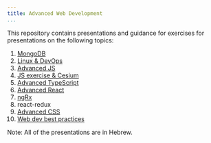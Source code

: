 ```yaml
---
title: Advanced Web Development
...
```


This repository contains presentations and guidance for exercises for presentations on the following topics:

1. [MongoDB](./mongodb/mongo.html)
2. [Linux & DevOps](./linux-and-devops/linux-and-devops.html)
3. [Advanced JS](./advanced-js/advanced-js.html)
4. [JS exercise & Cesium](./cesium/cesium.html)
5. [Advanced TypeScript](./advanced-ts/advanced-ts.html)
6. [Advanced React](./advanced-react/advanced-react.html)
7. [ngRx](./ngrx/ngrx.html)
8. react-redux
9. [Advanced CSS](./advanced-css/advanced-css.html)
10. [Web dev best practices](./web-dev-best-practices/web-dev-best-practices.html)

Note: All of the presentations are in Hebrew.
